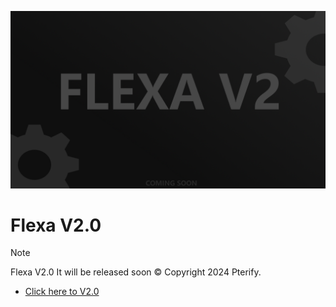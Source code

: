 ![alt text](https://github.com/Pterify/FlexaCP/blob/main/flexa-v2.png)

# Flexa V2.0

> [!NOTE]
> Flexa V2.0 It will be released soon © Copyright 2024 Pterify.
>
* [Click here to V2.0](https://github.com/FlexaCP)
